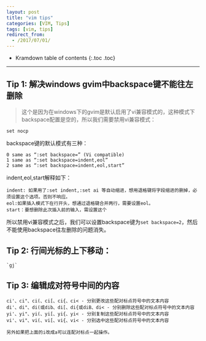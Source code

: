 ```yaml
---
layout: post
title: "vim tips"
categories: [VIM, Tips]
tags: [vim, tips]
redirect_from:
  - /2017/07/01/
---
```


* Kramdown table of contents
{:.toc .toc}
* * * 
## Tip 1: 解决windows gvim中backspace键不能往左删除

> 这个是因为在windows下的gvim是默认启用了vi兼容模式的，这种模式下backspace配置是空的，所以我们需要禁用vi兼容模式：

`set nocp`

backspace键的默认模式有三种：

```
0 same as “:set backspace=” (Vi compatible)
1 same as “:set backspace=indent,eol”
2 same as “:set backspace=indent,eol,start”
```

indent,eol,start解释如下：


```
indent: 如果用了:set indent,:set ai 等自动缩进，想用退格键将字段缩进的删掉，必须设置这个选项。否则不响应。
eol:如果插入模式下在行开头，想通过退格键合并两行，需要设置eol。
start：要想删除此次插入前的输入，需设置这个
```

所以禁用vi兼容模式之后，我们可以设置backspace键为`set backspace=2`，然后不能使用backspace往左删除的问题消失。

## Tip 2: 行间光标的上下移动：
```
`gj`
```

## Tip 3: 编辑成对符号中间的内容

```
ci'、ci"、ci(、ci[、ci{、ci< - 分别更改这些配对标点符号中的文本内容
di'、di"、di(或dib、di[、di{或diB、di< - 分别删除这些配对标点符号中的文本内容
yi'、yi"、yi(、yi[、yi{、yi< - 分别复制这些配对标点符号中的文本内容
vi'、vi"、vi(、vi[、vi{、vi< - 分别选中这些配对标点符号中的文本内容

另外如果把上面的i改成a可以连配对标点一起操作。
```

